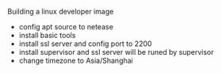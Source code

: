 Building a linux developer image
- config apt source to netease
- install basic tools
- install ssl server and config port to 2200
- install supervisor and ssl server will be runed by supervisor
- change timezone to Asia/Shanghai
